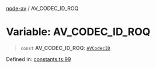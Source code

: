 [node-av](../globals.md) / AV\_CODEC\_ID\_ROQ

# Variable: AV\_CODEC\_ID\_ROQ

> `const` **AV\_CODEC\_ID\_ROQ**: [`AVCodecID`](../type-aliases/AVCodecID.md)

Defined in: [constants.ts:99](https://github.com/seydx/av/blob/f8631fc881b394300b1479f511d55cf1c370a87f/src/constants/constants.ts#L99)
